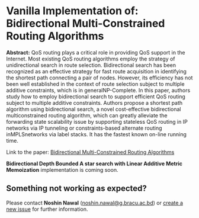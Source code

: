 Vanilla Implementation of: Bidirectional Multi-Constrained Routing Algorithms
==================================================== 


**Abstract:** QoS routing plays a critical role in providing QoS support in the Internet. Most existing QoS routing algorithms employ the strategy of unidirectional search in route selection. Bidirectional search has been recognized as an effective strategy for fast route acquisition in identifying the shortest path connecting a pair of nodes. However, its efficiency has not been well established in the context of route selection subject to multiple additive constraints, which is in generalNP-Complete. In this paper, authors study how to employ bidirectional search to support efficient QoS routing subject to multiple additive constraints. Authors propose a shortest path algorithm using bidirectional search, a novel cost-effective bidirectional multiconstrained routing algorithm, which can greatly alleviate the forwarding state scalability issue by supporting stateless QoS routing in IP networks via IP tunneling or constraints-based alternate routing inMPLSnetworks via label stacks. It has the fastest known on-line running time.

Link to the paper: [Bidirectional Multi-Constrained Routing Algorithms](https://www.computer.org/csdl/journal/tc/2014/09/06475940/13rRUNvya8H)

**Bidirectional Depth Bounded A star search with Linear Additive Metric Memoization** implementation is coming soon.


Something not working as expected?
------------------------------------

Please contact **Noshin Nawal** (noshin.nawal@g.bracu.ac.bd) or [create a new issue](https://github.com/Nawal095/Bidirectional-Multi-Constrained-K-shortest-path-Algorithm/issues/new) for further information.